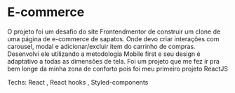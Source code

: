 # E-commerce

O projeto foi um desafio do site Frontendmentor de construir um clone de uma página de e-commerce de sapatos.
Onde devo criar interações com carousel, modal e adicionar/excluir item do carrinho de compras.
Desenvolvi ele utilizando a metodologia Mobile first e seu design é adaptativo a todas as dimensões de tela.
Foi um projeto que me fez ir pra bem longe da minha zona de conforto pois foi meu primeiro projeto ReactJS

Techs: React , React hooks , Styled-components
